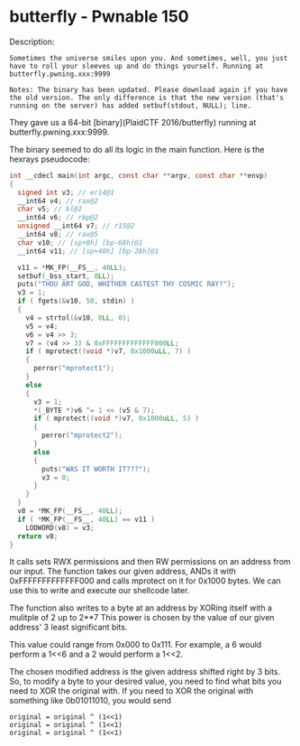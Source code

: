 # butterfly - Pwnable 150
Description:
```
Sometimes the universe smiles upon you. And sometimes, well, you just have to roll your sleeves up and do things yourself. Running at butterfly.pwning.xxx:9999 

Notes: The binary has been updated. Please download again if you have the old version. The only difference is that the new version (that's running on the server) has added setbuf(stdout, NULL); line.
```

They gave us a 64-bit [binary](PlaidCTF 2016/butterfly) running at butterfly.pwning.xxx:9999.

The binary seemed to do all its logic in the main function.  Here is the hexrays pseudocode:
```c
int __cdecl main(int argc, const char **argv, const char **envp)
{
  signed int v3; // er14@1
  __int64 v4; // rax@2
  char v5; // bl@2
  __int64 v6; // rbp@2
  unsigned __int64 v7; // r15@2
  __int64 v8; // rax@5
  char v10; // [sp+0h] [bp-68h]@1
  __int64 v11; // [sp+40h] [bp-28h]@1

  v11 = *MK_FP(__FS__, 40LL);
  setbuf(_bss_start, 0LL);
  puts("THOU ART GOD, WHITHER CASTEST THY COSMIC RAY?");
  v3 = 1;
  if ( fgets(&v10, 50, stdin) )
  {
    v4 = strtol(&v10, 0LL, 0);
    v5 = v4;
    v6 = v4 >> 3;
    v7 = (v4 >> 3) & 0xFFFFFFFFFFFFF000LL;
    if ( mprotect((void *)v7, 0x1000uLL, 7) )
    {
      perror("mprotect1");
    }
    else
    {
      v3 = 1;
      *(_BYTE *)v6 ^= 1 << (v5 & 7);
      if ( mprotect((void *)v7, 0x1000uLL, 5) )
      {
        perror("mprotect2");
      }
      else
      {
        puts("WAS IT WORTH IT???");
        v3 = 0;
      }
    }
  }
  v8 = *MK_FP(__FS__, 40LL);
  if ( *MK_FP(__FS__, 40LL) == v11 )
    LODWORD(v8) = v3;
  return v8;
}
```

It calls sets RWX permissions and then RW permissions on an address from our input.
The function takes our given address, ANDs it with 0xFFFFFFFFFFFFF000 and calls mprotect on it for 0x1000 bytes. 
We can use this to write and execute our shellcode later.

The function also writes to a byte at an address by XORing itself with a mulitple of 2 up to 2**7
This power is chosen by the value of our given address' 3 least significant bits.

This value could range from 0x000 to 0x111.  For example, a 6 would perform a 1<<6 and a 2 would perform a 1<<2.

The chosen modified address is the given address shifted right by 3 bits.
So, to modify a byte to your desired value, you need to find what bits you need to XOR the original with.
If you need to XOR the original with something like 0b01011010, you would send 
```
original = original ^ (1<<1)
original = original ^ (1<<1)
original = original ^ (1<<1)
```




